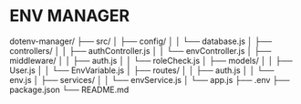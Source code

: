 # ENV MANAGER 

dotenv-manager/
├── src/
│   ├── config/
│   │   └── database.js
│   ├── controllers/
│   │   ├── authController.js
│   │   └── envController.js
│   ├── middleware/
│   │   ├── auth.js
│   │   └── roleCheck.js
│   ├── models/
│   │   ├── User.js
│   │   └── EnvVariable.js
│   ├── routes/
│   │   ├── auth.js
│   │   └── env.js
│   ├── services/
│   │   └── envService.js
│   └── app.js
├── .env
├── package.json
└── README.md